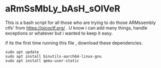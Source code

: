 # aRmSsMbLy_bAsH_sOlVeR
This is a bash script for all those who are trying to do those ARMssembly ctfs' from https://picoctf.org/ . 
U know i can add many things, handle exceptions or whatever but i wanted to keep it easy.


if its the first time running this file , download these dependencies.
```
sudo apt update
sudo apt install binutils-aarch64-linux-gnu
sudo apt install qemu-user-static
```
